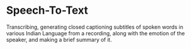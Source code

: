 # Speech-To-Text
Transcribing, generating closed captioning subtitles of spoken words in various Indian Language from a recording, along with the emotion of the speaker, and making a brief summary of it.
